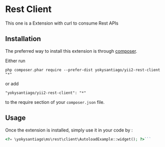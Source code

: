 Rest Client
===========
This one is a Extension with curl to consume Rest APIs

Installation
------------

The preferred way to install this extension is through [composer](http://getcomposer.org/download/).

Either run

```
php composer.phar require --prefer-dist yokysantiago/yii2-rest-client "*"
```

or add

```
"yokysantiago/yii2-rest-client": "*"
```

to the require section of your `composer.json` file.


Usage
-----

Once the extension is installed, simply use it in your code by  :

```php
<?= \yokysantiago\ms\rest\client\AutoloadExample::widget(); ?>```